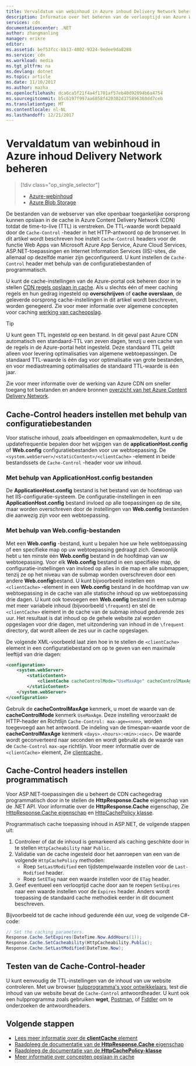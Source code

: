 ```yaml
---
title: Vervaldatum van webinhoud in Azure inhoud Delivery Network beheren | Microsoft Docs
description: Informatie over het beheren van de verlooptijd van Azure Web Apps/Cloud Services, ASP.NET of IIS inhoud in Azure CDN.
services: cdn
documentationcenter: .NET
author: zhangmanling
manager: erikre
editor: 
ms.assetid: bef53fcc-bb13-4002-9324-9edee9da8288
ms.service: cdn
ms.workload: media
ms.tgt_pltfrm: na
ms.devlang: dotnet
ms.topic: article
ms.date: 11/10/2017
ms.author: mazha
ms.openlocfilehash: dca6ca5f21f4a4f1701af57eb40d92094b6a4754
ms.sourcegitcommit: b5c6197f997aa6858f420302d375896360dd7ceb
ms.translationtype: MT
ms.contentlocale: nl-NL
ms.lasthandoff: 12/21/2017
---
```

# <a name="manage-expiration-of-web-content-in-azure-content-delivery-network"></a>Vervaldatum van webinhoud in Azure inhoud Delivery Network beheren
> [!div class="op_single_selector"]
> * [Azure-webinhoud](cdn-manage-expiration-of-cloud-service-content.md)
> * [Azure Blob Storage](cdn-manage-expiration-of-blob-content.md)
> 

De bestanden van de webserver van elke openbaar toegankelijke oorsprong kunnen opslaan in de cache in Azure Content Delivery Network (CDN) totdat de time-to-live (TTL) is verstreken. De TTL-waarde wordt bepaald door de `Cache-Control` -header in het HTTP-antwoord op de bronserver. In dit artikel wordt beschreven hoe instelt `Cache-Control` headers voor de functie Web Apps van Microsoft Azure App Service, Azure Cloud Services, ASP.NET-toepassingen en Internet Information Services (IIS)-sites, die allemaal op dezelfde manier zijn geconfigureerd. U kunt instellen de `Cache-Control` header met behulp van de configuratiebestanden of programmatisch. 

U kunt de cache-instellingen van de Azure-portal ook beheren door in te stellen [CDN regels opslaan in cache](cdn-caching-rules.md). Als u slechts één of meer caching regels en hun gedrag ingesteld op **overschrijven** of **cache overslaan**, de geleverde oorsprong cache-instellingen in dit artikel wordt beschreven, worden genegeerd. Zie voor meer informatie over algemene concepten voor caching [werking van cacheopslag](cdn-how-caching-works.md).

> [!TIP]
> U kunt geen TTL ingesteld op een bestand. In dit geval past Azure CDN automatisch een standaard-TTL van zeven dagen, tenzij u een cache van de regels in de Azure-portal hebt ingesteld. Deze standaard TTL geldt alleen voor levering optimalisaties van algemene webtoepassingen. De standaard TTL-waarde is één dag voor optimalisatie van grote bestanden, en voor mediastreaming optimalisaties de standaard TTL-waarde is één jaar.
> 
> Zie voor meer informatie over de werking van Azure CDN om sneller toegang tot bestanden en andere bronnen [overzicht van het Azure Content Delivery Network](cdn-overview.md).
> 

## <a name="setting-cache-control-headers-by-using-configuration-files"></a>Cache-Control headers instellen met behulp van configuratiebestanden
Voor statische inhoud, zoals afbeeldingen en opmaakmodellen, kunt u de updatefrequentie bepalen door het wijzigen van de **applicationHost.config** of **Web.config** configuratiebestanden voor uw webtoepassing. De `<system.webServer>/<staticContent>/<clientCache>` -element in beide bestandssets de `Cache-Control` -header voor uw inhoud.

### <a name="using-applicationhostconfig-files"></a>Met behulp van ApplicationHost.config bestanden
De **ApplicationHost.config** bestand is het bestand van de hoofdmap van het IIS-configuratie-systeem. De configuratie-instellingen in een **ApplicationHost.config** bestand invloed op alle toepassingen op de site, maar worden overschreven door de instellingen van **Web.config** bestanden die aanwezig zijn voor een webtoepassing.

### <a name="using-webconfig-files"></a>Met behulp van Web.config-bestanden
Met een **Web.config** -bestand, kunt u bepalen hoe uw hele webtoepassing of een specifieke map op uw webtoepassing gedraagt zich. Gewoonlijk hebt u ten minste één **Web.config** bestand in de hoofdmap van uw webtoepassing. Voor elk **Web.config** bestand in een specifieke map, de configuratie-instellingen van invloed op alles in die map en alle submappen, tenzij ze op het niveau van de submap worden overschreven door een andere **Web.config**bestand. U kunt bijvoorbeeld instellen een `<clientCache>` -element in een **Web.config** bestand in de hoofdmap van uw webtoepassing in de cache van alle statische inhoud op uw webtoepassing drie dagen. U kunt ook toevoegen een **Web.config** bestand in een submap met meer variabele inhoud (bijvoorbeeld `\frequent`) en stel de `<clientCache>` element in de cache van de submap inhoud gedurende zes uur. Het resultaat is dat inhoud op de gehele website zal worden opgeslagen voor drie dagen, met uitzondering van inhoud in de `\frequent` directory, dat wordt alleen de zes uur in cache opgeslagen.  

De volgende XML-voorbeeld laat zien hoe in te stellen de `<clientCache>` element in een configuratiebestand om op te geven van een maximale leeftijd van drie dagen:  

```xml
<configuration>
    <system.webServer>
        <staticContent>
            <clientCache cacheControlMode="UseMaxAge" cacheControlMaxAge="3.00:00:00" />
        </staticContent>
    </system.webServer>
</configuration>
```

Gebruik de **cacheControlMaxAge** kenmerk, u moet de waarde van de **cacheControlMode** kenmerk `UseMaxAge`. Deze instelling veroorzaakt de HTTP-header en Richtlijn `Cache-Control: max-age=<nnn>`, worden toegevoegd aan het antwoord. De indeling van de timespan-waarde voor de **cacheControlMaxAge** kenmerk `<days>.<hours>:<min>:<sec>`. De waarde wordt geconverteerd naar seconden en wordt gebruikt als de waarde van de `Cache-Control` `max-age` richtlijn. Voor meer informatie over de `<clientCache>` element, Zie [clientcache <clientCache> ](http://www.iis.net/ConfigReference/system.webServer/staticContent/clientCache).  

## <a name="setting-cache-control-headers-programmatically"></a>Cache-Control headers instellen programmatisch
Voor ASP.NET-toepassingen die u beheert de CDN cachegedrag programmatisch door in te stellen de **HttpResponse.Cache** eigenschap van de .NET API. Voor informatie over de **HttpResponse.Cache** eigenschap, Zie [HttpResponse.Cache eigenschap](http://msdn.microsoft.com/library/system.web.httpresponse.cache.aspx) en [HttpCachePolicy klasse](http://msdn.microsoft.com/library/system.web.httpcachepolicy.aspx).  

Programmatisch cache toepassing inhoud in ASP.NET, de volgende stappen uit:
   1. Controleer of dat de inhoud is gemarkeerd als caching geschikte door in te stellen `HttpCacheability` naar `Public`. 
   2. Validatie van de cache ingesteld door het aanroepen van een van de volgende `HttpCachePolicy` methoden:
      - Roep `SetLastModified` een tijdstempelwaarde instellen voor de `Last-Modified` header.
      - Roep `SetETag` naar een waarde instellen voor de `ETag` header.
   3. Geef eventueel een verlooptijd cache door aan te roepen `SetExpires` naar een waarde instellen voor de `Expires` header. Anders wordt toepassing de standaard cache methodiek eerder in dit document beschreven.

Bijvoorbeeld tot de cache inhoud gedurende één uur, voeg de volgende C#-code:  

```csharp
// Set the caching parameters.
Response.Cache.SetExpires(DateTime.Now.AddHours(1));
Response.Cache.SetCacheability(HttpCacheability.Public);
Response.Cache.SetLastModified(DateTime.Now);
```

## <a name="testing-the-cache-control-header"></a>Testen van de Cache-Control-header
U kunt eenvoudig de TTL-instellingen van de inhoud van uw website controleren. Met uw browser [hulpprogramma's voor ontwikkelaars](https://developer.microsoft.com/microsoft-edge/platform/documentation/f12-devtools-guide/), test die inhoud van uw website bevat de `Cache-Control` antwoordheader. U kunt ook een hulpprogramma zoals gebruiken **wget**, [Postman](https://www.getpostman.com/), of [Fiddler](http://www.telerik.com/fiddler) om te onderzoeken de antwoordheaders.

## <a name="next-steps"></a>Volgende stappen
* [Lees meer informatie over de **clientCache** element](http://www.iis.net/ConfigReference/system.webServer/staticContent/clientCache)
* [Raadpleeg de documentatie van de **HttpResponse.Cache** eigenschap](http://msdn.microsoft.com/library/system.web.httpresponse.cache.aspx) 
* [Raadpleeg de documentatie van de **HttpCachePolicy-klasse**](http://msdn.microsoft.com/library/system.web.httpcachepolicy.aspx)  
* [Meer informatie over concepten opslaan in cache](cdn-how-caching-works.md)
